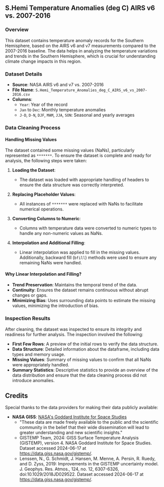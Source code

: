 ## S.Hemi Temperature Anomalies (deg C) AIRS v6 vs. 2007-2016

### Overview
This dataset contains temperature anomaly records for the Southern Hemisphere, based on the AIRS v6 and v7 measurements compared to the 2007-2016 baseline. The data helps in analyzing the temperature variations and trends in the Southern Hemisphere, which is crucial for understanding climate change impacts in this region.

### Dataset Details
- **Source**: NASA AIRS v6 and v7 vs. 2007-2016
- **File Name**: `S.Hemi_Temperature_Anomalies_deg_C_AIRS_v6_vs_2007-2016.csv`
- **Columns**:
  - `Year`: Year of the record
  - `Jan` to `Dec`: Monthly temperature anomalies
  - `J-D`, `D-N`, `DJF`, `MAM`, `JJA`, `SON`: Seasonal and yearly averages

### Data Cleaning Process

#### Handling Missing Values

The dataset contained some missing values (NaNs), particularly represented as `*******`. To ensure the dataset is complete and ready for analysis, the following steps were taken:

1. **Loading the Dataset**:
   - The dataset was loaded with appropriate handling of headers to ensure the data structure was correctly interpreted.

2. **Replacing Placeholder Values**:
   - All instances of `*******` were replaced with NaNs to facilitate numerical operations.

3. **Converting Columns to Numeric**:
   - Columns with temperature data were converted to numeric types to handle any non-numeric values as NaNs.

4. **Interpolation and Additional Filling**:
   - Linear interpolation was applied to fill in the missing values. Additionally, backward fill (`bfill`) methods were used to ensure any remaining NaNs were handled.

#### Why Linear Interpolation and Filling?

- **Trend Preservation**: Maintains the temporal trend of the data.
- **Continuity**: Ensures the dataset remains continuous without abrupt changes or gaps.
- **Minimizing Bias**: Uses surrounding data points to estimate the missing values, minimizing the introduction of bias.

### Inspection Results

After cleaning, the dataset was inspected to ensure its integrity and readiness for further analysis. The inspection involved the following:

- **First Few Rows**: A preview of the initial rows to verify the data structure.
- **Data Structure**: Detailed information about the dataframe, including data types and memory usage.
- **Missing Values**: Summary of missing values to confirm that all NaNs were appropriately handled.
- **Summary Statistics**: Descriptive statistics to provide an overview of the data distribution and ensure that the data cleaning process did not introduce anomalies.

## Credits
Special thanks to the data providers for making their data publicly available:

- **NASA GISS**: [NASA's Goddard Institute for Space Studies](https://data.giss.nasa.gov/gistemp/)
  - "These data are made freely available to the public and the scientific community in the belief that their wide dissemination will lead to greater understanding and new scientific insights."
  - GISTEMP Team, 2024: GISS Surface Temperature Analysis (GISTEMP), version 4. NASA Goddard Institute for Space Studies. Dataset accessed 2024-06-17 at https://data.giss.nasa.gov/gistemp/.
  - Lenssen, N., G. Schmidt, J. Hansen, M. Menne, A. Persin, R. Ruedy, and D. Zyss, 2019: Improvements in the GISTEMP uncertainty model. J. Geophys. Res. Atmos., 124, no. 12, 6307-6326, doi:10.1029/2018JD029522. Dataset accessed 2024-06-17 at https://data.giss.nasa.gov/gistemp/.
  
